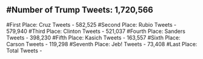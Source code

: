 #Number of Trump Tweets: 1,720,566
---
#First Place: Cruz Tweets - 582,525
#Second Place: Rubio Tweets - 579,940
#Third Place: Clinton Tweets - 521,037
#Fourth Place: Sanders Tweets - 398,230
#Fifth Place: Kasich Tweets - 163,557
#Sixth Place: Carson Tweets - 119,298
#Seventh Place: Jeb! Tweets - 73,408
#Last Place: Total Tweets -  
